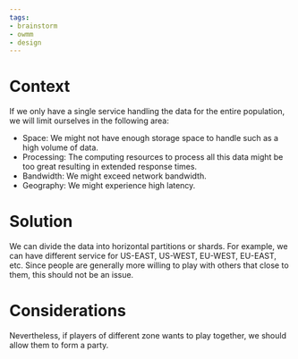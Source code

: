 ```yaml
---
tags:
- brainstorm
- owmm
- design
---
```


# Context 

If we only have a single service handling the data for the entire population, we will limit ourselves in the following area:

- Space: We might not have enough storage space to handle such as a high volume of data.
- Processing: The computing resources to process all this data might be too great resulting in extended response times.
- Bandwidth: We might exceed network bandwidth.
- Geography: We might experience high latency. 

# Solution

We can divide the data into horizontal partitions or shards. For example, we can have different service for US-EAST, US-WEST, EU-WEST, EU-EAST, etc. Since people are generally more willing to play with others that close to them, this should not be an issue.

# Considerations

Nevertheless, if players of different zone wants to play together, we should allow them to form a party.

